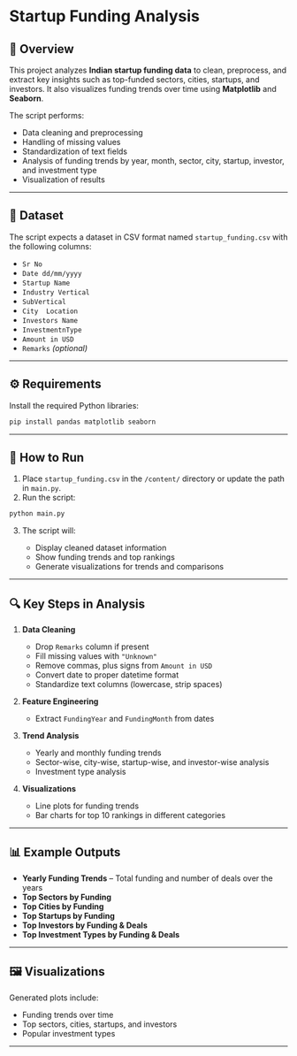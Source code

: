 
# Startup Funding Analysis

## 📌 Overview

This project analyzes **Indian startup funding data** to clean, preprocess, and extract key insights such as top-funded sectors, cities, startups, and investors. It also visualizes funding trends over time using **Matplotlib** and **Seaborn**.

The script performs:

* Data cleaning and preprocessing
* Handling of missing values
* Standardization of text fields
* Analysis of funding trends by year, month, sector, city, startup, investor, and investment type
* Visualization of results

---

## 📂 Dataset

The script expects a dataset in CSV format named `startup_funding.csv` with the following columns:

* `Sr No`
* `Date dd/mm/yyyy`
* `Startup Name`
* `Industry Vertical`
* `SubVertical`
* `City  Location`
* `Investors Name`
* `InvestmentnType`
* `Amount in USD`
* `Remarks` *(optional)*

---

## ⚙️ Requirements

Install the required Python libraries:

```bash
pip install pandas matplotlib seaborn
```

---

## 🚀 How to Run

1. Place `startup_funding.csv` in the `/content/` directory or update the path in `main.py`.
2. Run the script:

```bash
python main.py
```

3. The script will:

   * Display cleaned dataset information
   * Show funding trends and top rankings
   * Generate visualizations for trends and comparisons

---

## 🔍 Key Steps in Analysis

1. **Data Cleaning**

   * Drop `Remarks` column if present
   * Fill missing values with `"Unknown"`
   * Remove commas, plus signs from `Amount in USD`
   * Convert date to proper datetime format
   * Standardize text columns (lowercase, strip spaces)

2. **Feature Engineering**

   * Extract `FundingYear` and `FundingMonth` from dates

3. **Trend Analysis**

   * Yearly and monthly funding trends
   * Sector-wise, city-wise, startup-wise, and investor-wise analysis
   * Investment type analysis

4. **Visualizations**

   * Line plots for funding trends
   * Bar charts for top 10 rankings in different categories

---

## 📊 Example Outputs

* **Yearly Funding Trends** – Total funding and number of deals over the years
* **Top Sectors by Funding**
* **Top Cities by Funding**
* **Top Startups by Funding**
* **Top Investors by Funding & Deals**
* **Top Investment Types by Funding & Deals**

---

## 🖼 Visualizations

Generated plots include:

* Funding trends over time
* Top sectors, cities, startups, and investors
* Popular investment types
---
